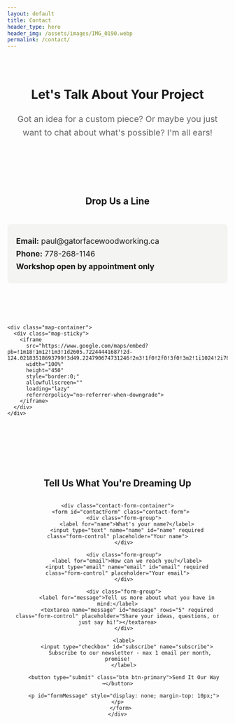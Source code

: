 ```yaml
---
layout: default
title: Contact
header_type: hero
header_img: /assets/images/IMG_0190.webp
permalink: /contact/
---
```


<div class="container-fluid">
  <div class="intro-section">
    <h1>Let's Talk About Your Project</h1>
    <p>Got an idea for a custom piece? Or maybe you just want to chat about what's possible? I'm all ears!</p>
  </div>

  <div class="contact-page-container">
    <div class="contact-content">
      <h2>Drop Us a Line</h2>
      <div class="contact-info">
        <p><strong>Email:</strong> <a href="mailto:paul@gatorfacewoodworking.ca">paul@gatorfacewoodworking.ca</a></p>
        <p><strong>Phone:</strong> <a href="tel:778-268-1146">778-268-1146</a></p>
        <p><strong>Workshop open by appointment only</strong></p>
      </div>
    </div>

    <div class="map-container">
      <div class="map-sticky">
        <iframe 
          src="https://www.google.com/maps/embed?pb=!1m18!1m12!1m3!1d2605.72244441687!2d-124.02183518693799!3d49.224790674731246!2m3!1f0!2f0!3f0!3m2!1i1024!2i768!4f13.1!3m3!1m2!1s0x548899c21d4967d1%3A0x8dfa27c40d9aaad9!2sGatorface%20Woodworking!5e0!3m2!1sen!2sca!4v1739991490075!5m2!1sen!2sca" 
          width="100%" 
          height="450" 
          style="border:0;" 
          allowfullscreen="" 
          loading="lazy" 
          referrerpolicy="no-referrer-when-downgrade">
        </iframe>
      </div>
    </div>
  </div>

  <div class="form-section">
    <h2>Tell Us What You're Dreaming Up</h2>

    <div class="contact-form-container">
      <form id="contactForm" class="contact-form">
        <div class="form-group">
          <label for="name">What's your name?</label>
          <input type="text" name="name" id="name" required class="form-control" placeholder="Your name">
        </div>
        
        <div class="form-group">
          <label for="email">How can we reach you?</label>
          <input type="email" name="email" id="email" required class="form-control" placeholder="Your email">
        </div>
        
        <div class="form-group">
          <label for="message">Tell us more about what you have in mind:</label>
          <textarea name="message" id="message" rows="5" required class="form-control" placeholder="Share your ideas, questions, or just say hi!"></textarea>
        </div>

        <label>
          <input type="checkbox" id="subscribe" name="subscribe">
            Subscribe to our newsletter - max 1 email per month, promise!
        </label>
        
        <button type="submit" class="btn btn-primary">Send It Our Way →</button>

        <p id="formMessage" style="display: none; margin-top: 10px;"></p>
      </form>
    </div>
  </div>
</div>

<script>
  document.getElementById("contactForm").addEventListener("submit", async function(event) {
    event.preventDefault(); // Prevents redirection

    const form = event.target;
    const formData = new FormData(form);
    const messageElement = document.getElementById("formMessage");

    try {
      const response = await fetch("https://hook.us2.make.com/q2m6u1q649a9i6i8v2gacbwr834xenlj", {
        method: "POST",
        body: formData
      });

      if (response.ok) {
        messageElement.textContent = "Thanks for reaching out! We'll get back to you soon.";
        messageElement.style.color = "green";
        form.reset(); // Optional: Clears the form after submission
      } else {
        messageElement.textContent = "Oops! Something went wrong. Please try again.";
        messageElement.style.color = "red";
      }
    } catch (error) {
      messageElement.textContent = "Error submitting the form. Please check your internet connection.";
      messageElement.style.color = "red";
    }

    messageElement.style.display = "block";
  });
</script>

<style>
.intro-section {
  text-align: center;
  max-width: 800px;
  margin: 0 auto 4rem;
  padding: 2rem 1rem;
}

.intro-section h1 {
  margin-bottom: 1.5rem;
  color: var(--primary);
}

.intro-section p {
  font-size: 1.2rem;
  line-height: 1.6;
  color: #666;
}

.contact-page-container {
  display: grid;
  grid-template-columns: minmax(auto, 800px) minmax(400px, 500px);
  gap: 3rem;
  margin: 0 auto 4rem;
  align-items: center;
  min-height: 450px;
}

.contact-content {
  padding-right: 0;
  max-width: 800px;
  display: flex;
  flex-direction: column;
  justify-content: center;
  text-align: center;
}

.contact-content h2 {
  margin-bottom: 1.5rem;
  color: var(--primary);
}

.contact-info {
  margin: 1rem 0;
  padding: 1.25rem;
  background-color: rgba(91, 81, 60, 0.05);
  border-radius: 8px;
  text-align: left;
}

.contact-info p {
  margin: 0.5rem 0;
  font-size: 1.1rem;
  word-break: break-all;
}

.contact-info a {
  color: var(--primary);
  text-decoration: none;
  transition: opacity 0.2s ease;
  word-break: normal;
}

.contact-info a:hover {
  opacity: 0.8;
}

.form-section {
  max-width: 800px;
  margin: 0 auto;
  padding: 3rem 0;
  text-align: center;
}

.form-section h2 {
  margin-bottom: 2rem;
  color: var(--primary);
}

.contact-form-container {
  margin: 2rem auto;
  padding: 2.5rem;
  background-color: #fff;
  border-radius: 8px;
  box-shadow: 0 4px 6px rgba(0,0,0,0.1);
  text-align: left;
}

.form-group {
  margin-bottom: 1.5rem;
}

.form-control {
  width: 100%;
  padding: 0.75rem;
  border: 1px solid #ddd;
  border-radius: 6px;
  transition: border-color 0.2s ease;
}

.form-control:focus {
  border-color: var(--primary);
  outline: none;
  box-shadow: 0 0 0 2px rgba(91, 81, 60, 0.1);
}

.btn-primary {
  background-color: var(--secondary);
  color: var(--secondary-inverse);
  padding: 0.75rem 1.5rem;
  border: none;
  border-radius: 6px;
  cursor: pointer;
  font-weight: bold;
  transition: background-color 0.3s ease;
}

.btn-primary:hover {
  opacity: 1;
  background-color: var(--secondary-dark);
  color: var(--secondary-inverse);
}

.map-container {
  position: relative;
  border-radius: 8px;
  overflow: hidden;
  box-shadow: 0 2px 4px rgba(0,0,0,0.1);
}

.map-sticky {
  position: sticky;
  top: 2rem;
}

.map-sticky iframe {
  border-radius: 8px;
}

textarea.form-control {
  resize: vertical;
  min-height: 120px;
}

label {
  display: block;
  margin-bottom: 0.5rem;
  font-weight: bold;
  color: var(--primary);
}

@media (max-width: 1200px) {
  .contact-page-container {
    grid-template-columns: minmax(auto, 600px) 400px;
    gap: 2rem;
  }
  
  .contact-form-container {
    padding: 2rem;
  }
}

@media (max-width: 992px) {
  .intro-section {
    margin-bottom: 3rem;
  }

  .contact-page-container {
    grid-template-columns: 1fr;
    max-width: 800px;
    min-height: auto;
  }
  
  .contact-content {
    padding-right: 0;
    margin-bottom: 2rem;
  }
  
  .contact-info {
    margin: 1rem 0;
  }
  
  .map-sticky {
    position: static;
  }

  .map-container {
    margin-top: 2rem;
  }
  
  .form-section {
    padding: 2rem 1rem;
  }
}
</style> 
